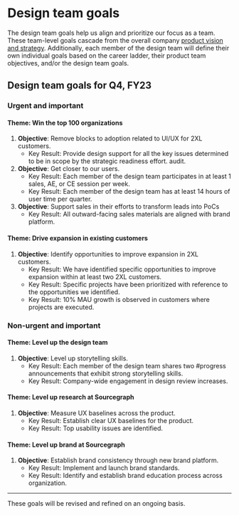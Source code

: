 # Design team goals

The design team goals help us align and prioritize our focus as a team. These team-level goals cascade from the overall company [product vision and
strategy](../../index.md#product-vision-and-strategy). Additionally, each member of the design team
will define their own individual goals based on the career ladder, their product team objectives, and/or the design team goals.

## Design team goals for Q4, FY23

### Urgent and important

#### Theme: Win the top 100 organizations

1. **Objective**: Remove blocks to adoption related to UI/UX for 2XL customers.
   - Key Result: Provide design support for all the key issues determined to be in scope by the strategic readiness effort.
     audit.
2. **Objective**: Get closer to our users.
   - Key Result: Each member of the design team participates in at least 1
     sales, AE, or CE session per week.
   - Key Result: Each member of the design team has at least 14 hours of
     user time per quarter.
3. **Objective**: Support sales in their efforts to transform leads into PoCs 
   - Key Result: All outward-facing sales materials are aligned with brand
     platform.

#### Theme: Drive expansion in existing customers

1. **Objective**: Identify opportunities to improve expansion in 2XL customers.
   - Key Result: We have identified specific opportunities to improve
     expansion within at least two 2XL customers.
   - Key Result: Specific projects have been
     prioritized with reference to the opportunities we identified.
   - Key Result: 10% MAU growth is observed in customers where projects are executed.

### Non-urgent and important

#### Theme: Level up the design team

1. **Objective**: Level up storytelling skills.
   - Key Result: Each member of the design team shares two #progress announcements that exhibit strong storytelling skills.
   - Key Result: Company-wide engagement in design review increases.

#### Theme: Level up research at Sourcegraph

1. **Objective**: Measure UX baselines across the product.
   - Key Result: Establish clear UX baselines for the product.
   - Key Result: Top usability issues are identified.

#### Theme: Level up brand at Sourcegraph

1. **Objective**: Establish brand consistency through new brand platform.
   - Key Result: Implement and launch brand standards.
   - Key Result: Identify and establish brand education process across
     organization.

---

These goals will be revised and refined on an ongoing basis.
